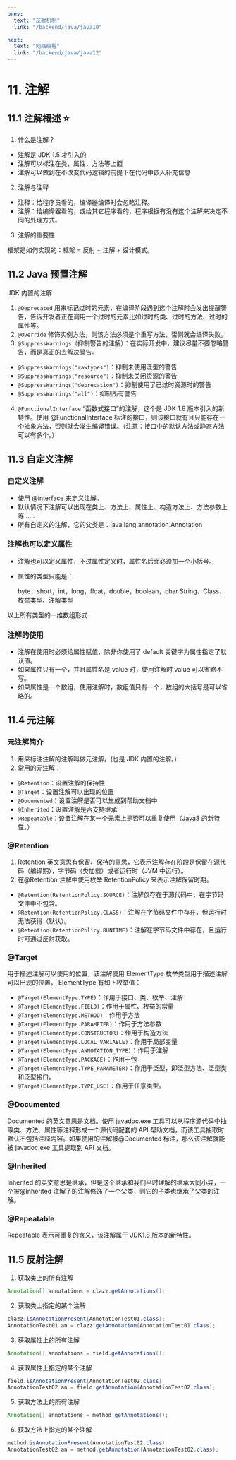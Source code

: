 ```yaml
---
prev:
  text: "反射机制"
  link: "/backend/java/java10"

next:
  text: "网络编程"
  link: "/backend/java/java12"
---
```


# 11. 注解

## 11.1 注解概述 :star:

1. 什么是注解？

- 注解是 JDK 1.5 才引入的
- 注解可以标注在类，属性，方法等上面
- 注解可以做到在不改变代码逻辑的前提下在代码中嵌入补充信息

2. 注解与注释

- 注释：给程序员看的，编译器编译时会忽略注释。
- 注解：给编译器看的，或给其它程序看的，程序根据有没有这个注解来决定不同的处理方式。

3. 注解的重要性

框架是如何实现的：框架 = 反射 + 注解 + 设计模式。

## 11.2 Java 预置注解

JDK 内置的注解

1. `@Deprecated`
   用来标记过时的元素，在编译阶段遇到这个注解时会发出提醒警告，告诉开发者正在调用一个过时的元素比如过时的类、过时的方法、过时的属性等。
2. `@Override`
   修饰实例方法，则该方法必须是个重写方法，否则就会编译失败。
3. `@SuppressWarnings`（抑制警告的注解）：在实际开发中，建议尽量不要忽略警告，而是真正的去解决警告。

- `@SuppressWarnings("rawtypes")`：抑制未使用泛型的警告
- `@SuppressWarnings("resource")`：抑制未关闭资源的警告
- `@SuppressWarnings("deprecation")`：抑制使用了已过时资源时的警告
- `@SuppressWarnings("all")`：抑制所有警告

4. `@FunctionalInterface`
   “函数式接口”的注解，这个是 JDK 1.8 版本引入的新特性。使用 @FunctionalInterface 标注的接口，则该接口就有且只能存在一个抽象方法，否则就会发生编译错误。（注意：接口中的默认方法或静态方法可以有多个。）

## 11.3 自定义注解

### 自定义注解

- 使用 @interface 来定义注解。
- 默认情况下注解可以出现在类上、方法上、属性上、构造方法上、方法参数上等......
- 所有自定义的注解，它的父类是：java.lang.annotation.Annotation

### 注解也可以定义属性

- 注解也可以定义属性，不过属性定义时，属性名后面必须加一个小括号。
- 属性的类型只能是：

  byte，short，int，long，float，double，boolean，char
  String、Class、枚举类型、注解类型

以上所有类型的一维数组形式

### 注解的使用

- 注解在使用时必须给属性赋值，除非你使用了 default 关键字为属性指定了默认值。
- 如果属性只有一个，并且属性名是 value 时，使用注解时 value 可以省略不写。
- 如果属性是一个数组，使用注解时，数组值只有一个，数组的大括号是可以省略的。

## 11.4 元注解

### 元注解简介

1. 用来标注注解的注解叫做元注解。(也是 JDK 内置的注解。)
2. 常用的元注解：

- `@Retention`：设置注解的保持性
- `@Target`：设置注解可以出现的位置
- `@Documented`：设置注解是否可以生成到帮助文档中
- `@Inherited`：设置注解是否支持继承
- `@Repeatable`：设置注解在某一个元素上是否可以重复使用（Java8 的新特性。）

### @Retention

1. Retention 英文意思有保留、保持的意思，它表示注解存在阶段是保留在源代码（编译期），字节码（类加载）或者运行时（JVM 中运行）。
2. 在@Retention 注解中使用枚举 RetentionPolicy 来表示注解保留时期。

- `@Retention(RetentionPolicy.SOURCE)`：注解仅存在于源代码中，在字节码文件中不包含。
- `@Retention(RetentionPolicy.CLASS)`：注解在字节码文件中存在，但运行时无法获得（默认）。
- `@Retention(RetentionPolicy.RUNTIME)`：注解在字节码文件中存在，且运行时可通过反射获取。

### @Target

用于描述注解可以使用的位置，该注解使用 ElementType 枚举类型用于描述注解可以出现的位置，
ElementType 有如下枚举值：

- `@Target(ElementType.TYPE)`：作用于接口、类、枚举、注解
- `@Target(ElementType.FIELD)`：作用于属性、枚举的常量
- `@Target(ElementType.METHOD)`：作用于方法
- `@Target(ElementType.PARAMETER)`：作用于方法参数
- `@Target(ElementType.CONSTRUCTOR)`：作用于构造方法
- `@Target(ElementType.LOCAL_VARIABLE)`：作用于局部变量
- `@Target(ElementType.ANNOTATION_TYPE)`：作用于注解
- `@Target(ElementType.PACKAGE)`：作用于包
- `@Target(ElementType.TYPE_PARAMETER)`：作用于泛型，即泛型方法、泛型类和泛型接口。
- `@Target(ElementType.TYPE_USE)`：作用于任意类型。

### @Documented

Documented 的英文意思是文档。使用 javadoc.exe 工具可以从程序源代码中抽取类、方法、属性等注释形成一个源代码配套的 API 帮助文档，而该工具抽取时默认不包括注释内容。如果使用的注解被@Documented 标注，那么该注解就能被 javadoc.exe 工具提取到 API 文档。

### @Inherited

Inherited 的英文意思是继承，但是这个继承和我们平时理解的继承大同小异，一个被@Inherited 注解了的注解修饰了一个父类，则它的子类也继承了父类的注解。

### @Repeatable

Repeatable 表示可重复的含义，该注解属于 JDK1.8 版本的新特性。

## 11.5 反射注解

1. 获取类上的所有注解

```Java
Annotation[] annotations = clazz.getAnnotations();
```

2. 获取类上指定的某个注解

```Java
clazz.isAnnotationPresent(AnnotationTest01.class);
AnnotationTest01 an = clazz.getAnnotation(AnnotationTest01.class);
```

3. 获取属性上的所有注解

```Java
Annotation[] annotations = field.getAnnotations();
```

4. 获取属性上指定的某个注解

```Java
field.isAnnotationPresent(AnnotationTest02.class)
AnnotationTest02 an = field.getAnnotation(AnnotationTest02.class);
```

5. 获取方法上的所有注解

```Java
Annotation[] annotations = method.getAnnotations();
```

6. 获取方法上指定的某个注解

```Java
method.isAnnotationPresent(AnnotationTest02.class)
AnnotationTest02 an = method.getAnnotation(AnnotationTest02.class);
```

<a-back-top />

